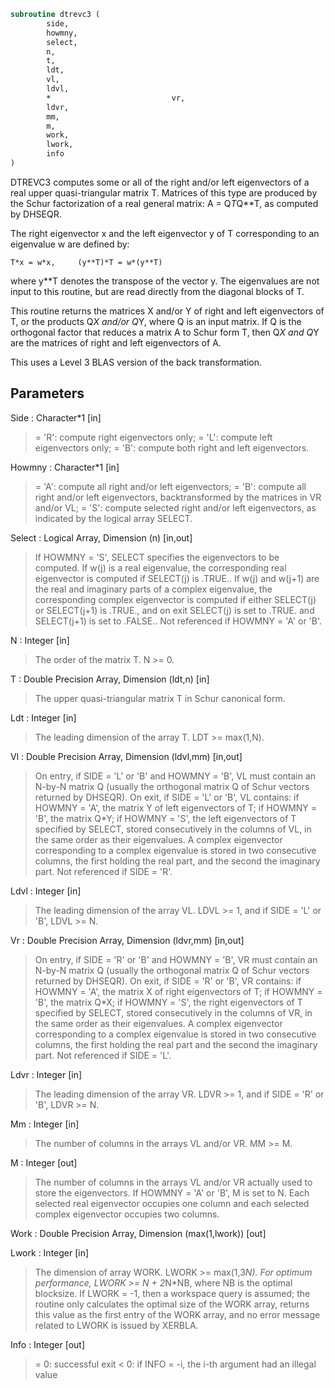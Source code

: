 ```fortran
subroutine dtrevc3 (
		side,
		howmny,
		select,
		n,
		t,
		ldt,
		vl,
		ldvl,
		*                           vr,
		ldvr,
		mm,
		m,
		work,
		lwork,
		info
)
```

 DTREVC3 computes some or all of the right and/or left eigenvectors of
 a real upper quasi-triangular matrix T.
 Matrices of this type are produced by the Schur factorization of
 a real general matrix:  A = Q*T*Q**T, as computed by DHSEQR.

 The right eigenvector x and the left eigenvector y of T corresponding
 to an eigenvalue w are defined by:

    T*x = w*x,     (y**T)*T = w*(y**T)

 where y**T denotes the transpose of the vector y.
 The eigenvalues are not input to this routine, but are read directly
 from the diagonal blocks of T.

 This routine returns the matrices X and/or Y of right and left
 eigenvectors of T, or the products Q*X and/or Q*Y, where Q is an
 input matrix. If Q is the orthogonal factor that reduces a matrix
 A to Schur form T, then Q*X and Q*Y are the matrices of right and
 left eigenvectors of A.

 This uses a Level 3 BLAS version of the back transformation.

## Parameters
Side : Character*1 [in]
> = 'R':  compute right eigenvectors only;
> = 'L':  compute left eigenvectors only;
> = 'B':  compute both right and left eigenvectors.

Howmny : Character*1 [in]
> = 'A':  compute all right and/or left eigenvectors;
> = 'B':  compute all right and/or left eigenvectors,
> backtransformed by the matrices in VR and/or VL;
> = 'S':  compute selected right and/or left eigenvectors,
> as indicated by the logical array SELECT.

Select : Logical Array, Dimension (n) [in,out]
> If HOWMNY = 'S', SELECT specifies the eigenvectors to be
> computed.
> If w(j) is a real eigenvalue, the corresponding real
> eigenvector is computed if SELECT(j) is .TRUE..
> If w(j) and w(j+1) are the real and imaginary parts of a
> complex eigenvalue, the corresponding complex eigenvector is
> computed if either SELECT(j) or SELECT(j+1) is .TRUE., and
> on exit SELECT(j) is set to .TRUE. and SELECT(j+1) is set to
> .FALSE..
> Not referenced if HOWMNY = 'A' or 'B'.

N : Integer [in]
> The order of the matrix T. N >= 0.

T : Double Precision Array, Dimension (ldt,n) [in]
> The upper quasi-triangular matrix T in Schur canonical form.

Ldt : Integer [in]
> The leading dimension of the array T. LDT >= max(1,N).

Vl : Double Precision Array, Dimension (ldvl,mm) [in,out]
> On entry, if SIDE = 'L' or 'B' and HOWMNY = 'B', VL must
> contain an N-by-N matrix Q (usually the orthogonal matrix Q
> of Schur vectors returned by DHSEQR).
> On exit, if SIDE = 'L' or 'B', VL contains:
> if HOWMNY = 'A', the matrix Y of left eigenvectors of T;
> if HOWMNY = 'B', the matrix Q*Y;
> if HOWMNY = 'S', the left eigenvectors of T specified by
> SELECT, stored consecutively in the columns
> of VL, in the same order as their
> eigenvalues.
> A complex eigenvector corresponding to a complex eigenvalue
> is stored in two consecutive columns, the first holding the
> real part, and the second the imaginary part.
> Not referenced if SIDE = 'R'.

Ldvl : Integer [in]
> The leading dimension of the array VL.
> LDVL >= 1, and if SIDE = 'L' or 'B', LDVL >= N.

Vr : Double Precision Array, Dimension (ldvr,mm) [in,out]
> On entry, if SIDE = 'R' or 'B' and HOWMNY = 'B', VR must
> contain an N-by-N matrix Q (usually the orthogonal matrix Q
> of Schur vectors returned by DHSEQR).
> On exit, if SIDE = 'R' or 'B', VR contains:
> if HOWMNY = 'A', the matrix X of right eigenvectors of T;
> if HOWMNY = 'B', the matrix Q*X;
> if HOWMNY = 'S', the right eigenvectors of T specified by
> SELECT, stored consecutively in the columns
> of VR, in the same order as their
> eigenvalues.
> A complex eigenvector corresponding to a complex eigenvalue
> is stored in two consecutive columns, the first holding the
> real part and the second the imaginary part.
> Not referenced if SIDE = 'L'.

Ldvr : Integer [in]
> The leading dimension of the array VR.
> LDVR >= 1, and if SIDE = 'R' or 'B', LDVR >= N.

Mm : Integer [in]
> The number of columns in the arrays VL and/or VR. MM >= M.

M : Integer [out]
> The number of columns in the arrays VL and/or VR actually
> used to store the eigenvectors.
> If HOWMNY = 'A' or 'B', M is set to N.
> Each selected real eigenvector occupies one column and each
> selected complex eigenvector occupies two columns.

Work : Double Precision Array, Dimension (max(1,lwork)) [out]

Lwork : Integer [in]
> The dimension of array WORK. LWORK >= max(1,3*N).
> For optimum performance, LWORK >= N + 2*N*NB, where NB is
> the optimal blocksize.
> If LWORK = -1, then a workspace query is assumed; the routine
> only calculates the optimal size of the WORK array, returns
> this value as the first entry of the WORK array, and no error
> message related to LWORK is issued by XERBLA.

Info : Integer [out]
> = 0:  successful exit
> < 0:  if INFO = -i, the i-th argument had an illegal value

